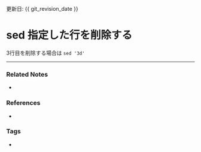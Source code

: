 更新日: {{ git_revision_date }}

# sed 指定した行を削除する
3行目を削除する場合は
`sed '3d'`

----
### Related Notes
- 

### References
- 

### Tags
- 